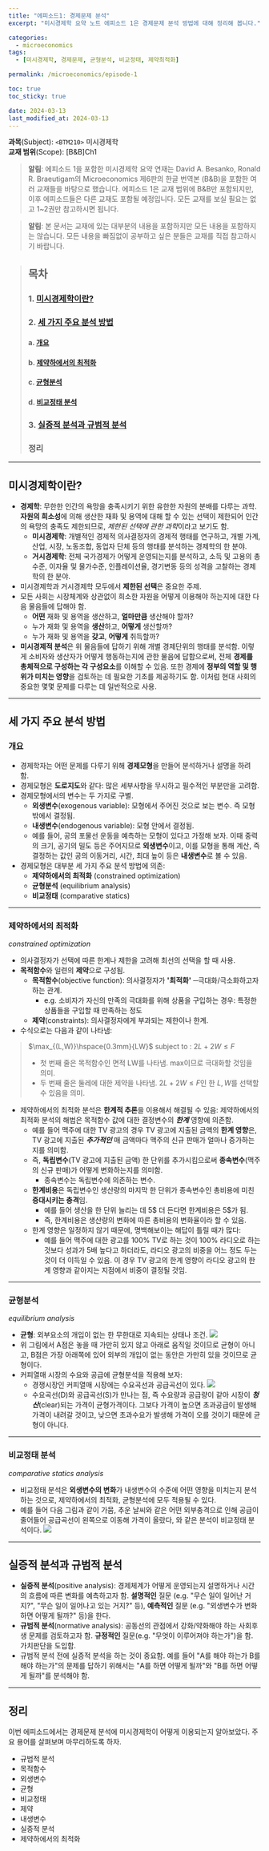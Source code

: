 ```yaml
---
title: "에피소드1: 경제문제 분석"
excerpt: "미시경제학 요약 노트 에피소드 1은 경제문제 분석 방법에 대해 정리해 봅니다."

categories:
  - microeconomics
tags:
  - [미시경제학, 경제문제, 균형분석, 비교정태, 제약최적화]

permalink: /microeconomics/episode-1

toc: true
toc_sticky: true

date: 2024-03-13
last_modified_at: 2024-03-13
---
```



**과목**(Subject): `<BTM210>` 미시경제학  
**교재 범위**(Scope): [B&B]Ch1
  
  >**알림**: 에피소드 1을 포함한 미시경제학 요약 연재는 David A. Besanko, Ronald R. Braeutigam의 Microeconomics 제6판의 한글 번역본 (B&B)을 포함한 여러 교재들을 바탕으로 했습니다. 에피소드 1은 교재 범위에 B&B만 포함되지만, 이후 에피소드들은 다른 교재도 포함될 예정입니다. 모든 교재를 보실 필요는 없고 1~2권만 참고하시면 됩니다.  
  
  >**알림**: 본 문서는 교재에 있는 대부분의 내용을 포함하지만 모든 내용을 포함하지는 않습니다. 모든 내용을 빠짐없이 공부하고 싶은 분들은 교재를 직접 참고하시기 바랍니다.
  
>   
> ## 목차
> ### 1. [미시경제학이란?](#미시경제학이란?)
> ### 2. [세 가지 주요 분석 방법](#세-가지-주요-분석-방법)
>   #### a. [개요](#개요)
>   #### b. [제약하에서의 최적화](#제약하에서의-최적화)
>   #### c. [균형분석](#균형분석)
>   #### d. [비교정태 분석](#비교정태-분석)
> ### 3. [실증적 분석과 규범적 분석](#실증적-분석과-규범적-분석)
> ### 정리

___
## 미시경제학이란?
* **경제학**: 무한한 인간의 욕망을 충족시키기 위한 유한한 자원의 분배를 다루는 과학. **자원의 희소성**에 의해 생산한 재화 및 용역에 대해 할 수 있는 선택이 제한되어 인간의 욕망의 충족도 제한되므로, *제한된 선택에 관한 과학*이라고 보기도 함.
  * **미시경제학**: 개별적인 경제적 의사결정자의 경제적 행태를 연구하고, 개별 가계, 산업, 시장, 노동조합, 동업자 단체 등의 행태를 분석하는 경제학의 한 분야.
  * **거시경제학**: 전체 국가경제가 어떻게 운영되는지를 분석하고, 소득 및 고용의 총수준, 이자율 및 물가수준, 인플레이션율, 경기변동 등의 성격을 고찰하는 경제학의 한 분야. <br>
* 미시경제학과 거시경제학 모두에서 **제한된 선택**은 중요한 주제.
* 모든 사회는 시장체계와 상관없이 희소한 자원을 어떻게 이용해야 하는지에 대한 다음 물음들에 답해야 함.
  * **어떤** 재화 및 용역을 생산하고, **얼마만큼** 생산해야 할까?
  * 누가 재화 및 용역을 **생산**하고, **어떻게** 생산할까?
  * 누가 재화 및 용역을 **갖고**, **어떻게** 취득할까?
* **미시경제적 분석**은 위 물음들에 답하기 위해 개별 경제단위의 행태를 분석함. 이렇게 소비자와 생산자가 어떻게 행동하는지에 관한 물음에 답함으로써, 전체 **경제를 총체적으로 구성하는 각 구성요소**를 이해할 수 있음. 또한 경제에 **정부의 역할 및 행위가 미치는 영향**을 검토하는 데 필요한 기초를 제공하기도 함. 이처럼 현대 사회의 중요한 몇몇 문제를 다루는 데 일반적으로 사용.
___
## 세 가지 주요 분석 방법
### 개요
* 경제학자는 어떤 문제를 다루기 위해 **경제모형**을 만들어 분석하거나 설명을 하려 함.
* 경제모형은 **도로지도**와 같다: 많은 세부사항을 무시하고 필수적인 부분만을 고려함.
* 경제모형에서의 변수는 두 가지로 구별.
  * **외생변수**(exogenous variable): 모형에서 주어진 것으로 보는 변수. 즉 모형 밖에서 결정됨.
  * **내생변수**(endogenous variable): 모형 안에서 결정됨.
  * 예를 들어, 공의 포물선 운동을 예측하는 모형이 있다고 가정해 보자. 이때 중력의 크기, 공기의 밀도 등은 주어지므로 **외생변수**이고, 이를 모형을 통해 계산, 즉 결정하는 값인 공의 이동거리, 시간, 최대 높이 등은 **내생변수**로 볼 수 있음.
* 경제모형은 대부분 세 가지 주요 분석 방법에 의존:
  * **제약하에서의 최적화** (constrained optimization)
  * **균형분석** (equilibrium analysis)
  * **비교정태** (comparative statics)
  
___
### 제약하에서의 최적화
*constrained optimization*
* 의사결정자가 선택에 따른 한계나 제한을 고려해 최선의 선택을 할 때 사용.
* **목적함수**와 일련의 **제약**으로 구성됨.
  * **목적함수**(objective function): 의사결정자가 **'최적화'** ─극대화/극소화하고자 하는 관계.
    * e.g. 소비자가 자신의 만족의 극대화를 위해 상품을 구입하는 경우: 특정한 상품들을 구입할 때 만족하는 정도
  * **제약**(constraints): 의사결정자에게 부과되는 제한이나 한계.
* 수식으로는 다음과 같이 나타냄:
> $\max_{(L,W)}\hspace{0.3mm}{LW}$
> subject to : $2L+2W\leq F$
> * 첫 번째 줄은 목적함수인 면적 LW를 나타냄. max이므로 극대화할 것임을 의미.
> * 두 번째 줄은 둘레에 대한 제약을 나타냄. $2L+2W\leq F$인 한 $L, W$를 선택할 수 있음을 의미.
* 제약하에서의 최적화 분석은 **한계적 추론**을 이용해서 해결될 수 있음: 제약하에서의 최적화 분석의 해법은 목적함수 값에 대한 결정변수의 ***한계*** 영향에 의존함.
  * 예를 들어 맥주에 대한 TV 광고의 경우 TV 광고에 지출된 금액의 **한계 영향**은, TV 광고에 지출된 ***추가적인*** 매 금액마다 맥주의 신규 판매가 얼마나 증가하는지를 의미함.
  * 즉, **독립변수**(TV 광고에 지출된 금액) 한 단위를 추가시킴으로써 **종속변수**(맥주의 신규 판매)가 어떻게 변화하는지를 의미함.
    * 종속변수는 독립변수에 의존하는 변수.
  * **한계비용**은 독립변수인 생산량의 마지막 한 단위가 종속변수인 총비용에 미친 **증대시키는 충격**임. 
    * 예를 들어 생산을 한 단위 늘리는 데 5$ 더 든다면 한계비용은 5$가 됨.
    * 즉, 한계비용은 생산량의 변화에 따른 총비용의 변화율이라 할 수 있음.
  * 한계 영향은 일정하지 않기 때문에, 명백해보이는 해답이 틀릴 때가 많다:
    * 예를 들어 맥주에 대한 광고를 100% TV로 하는 것이 100% 라디오로 하는 것보다 성과가 5배 높다고 하더라도, 라디오 광고의 비중을 어느 정도 두는 것이 더 이득일 수 있음. 이 경우 TV 광고의 한계 영향이 라디오 광고의 한계 영향과 같아지는 지점에서 비중이 결정될 것임.

___
### 균형분석
*equilibrium analysis*

* **균형**: 외부요소의 개입이 없는 한 무한대로 지속되는 상태나 조건.
![](https://velog.velcdn.com/images/kplers/post/f62b590d-a13c-4419-9ac8-0adb0d3db5f3/image.png)
* 위 그림에서 A점은 놓을 때 가만히 있지 않고 아래로 움직일 것이므로 균형이 아니고, B점은 가장 아래쪽에 있어 외부의 개입이 없는 동안은 가만히 있을 것이므로 균형이다.
* 커피열매 시장의 수요와 공급에 균형분석을 적용해 보자:
  * 경쟁시장인 커피열매 시장에는 수요곡선과 공급곡선이 있다.
  ![](https://velog.velcdn.com/images/kplers/post/7315b26a-58c3-48d0-8403-088f3e33ed90/image.png)
  * 수요곡선(D)와 공급곡선(S)가 만나는 점, 즉 수요량과 공급량이 같아 시장이 ***청산***(clear)되는 가격이 균형가격이다. 그보다 가격이 높으면 초과공급이 발생해 가격이 내려갈 것이고, 낮으면 초과수요가 발생해 가격이 오를 것이기 때문에 균형이 아니다.
  
___
### 비교정태 분석
*comparative statics analysis*

* 비교정태 분석은 **외생변수의 변화**가 내생변수의 수준에 어떤 영향을 미치는지 분석하는 것으로, 제약하에서의 최적화, 균형분석에 모두 적용될 수 있다.
* 예를 들어 다음 그림과 같이 가뭄, 추운 날씨와 같은 어떤 외부충격으로 인해 공급이 줄어들어 공급곡선이 왼쪽으로 이동해 가격이 올랐다, 와 같은 분석이 비교정태 분석이다.
![](https://velog.velcdn.com/images/kplers/post/a5a5008e-afe0-403a-bb43-da541911145b/image.png)

___
## 실증적 분석과 규범적 분석
* **실증적 분석**(positive analysis): 경제체계가 어떻게 운영되는지 설명하거나 시간의 흐름에 따른 변화를 예측하고자 함. **설명적인** 질문 (e.g. "무슨 일이 일어난 거지?", "무슨 일이 일어나고 있는 거지?" 등), **예측적인** 질문 (e.g. "외생변수가 변화하면 어떻게 될까?" 등)을 한다.
* **규범적 분석**(normative analysis): 공동선의 관점에서 강화/약화해야 하는 사회후생 문제를 검토하고자 함. **규정적인** 질문(e.g. "무엇이 이루어져야 하는가")을 함. 가치판단을 도입함.
* 규범적 분석 전에 실증적 분석을 하는 것이 중요함. 예를 들어 "A를 해야 하는가 B를 해야 하는가"의 문제를 답하기 위해서는 "A를 하면 어떻게 될까"와 "B를 하면 어떻게 될까"를 분석해야 함.

___

## 정리
이번 에피소드에서는 경제문제 분석에 미시경제학이 어떻게 이용되는지 알아보았다. 주요 용어를 살펴보며 마무리하도록 하자. 
* 규범적 분석
* 목적함수
* 외생변수
* 균형
* 비교정태
* 제약
* 내생변수
* 실증적 분석
* 제약하에서의 최적화





